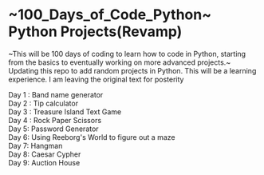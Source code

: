 # ~100_Days_of_Code_Python~ Python Projects(Revamp)

~This will be 100 days of coding to learn how to code in Python, starting from the basics to eventually working on more advanced projects.~ Updating this repo to add random projects in Python. This will be a learning experience. I am leaving the original text for posterity

Day 1 : Band name generator<br>
Day 2 : Tip calculator<br>
Day 3 : Treasure Island Text Game<br>
Day 4 : Rock Paper Scissors <br>
Day 5: Password Generator <br>
Day 6: Using Reeborg's World to figure out a maze <br>
Day 7: Hangman <br>
Day 8: Caesar Cypher <br>
Day 9: Auction House <br>
